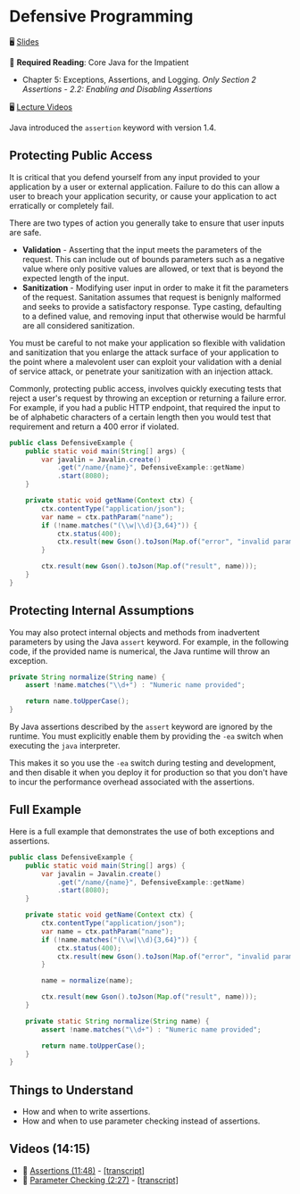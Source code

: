 # Defensive Programming

🖥️ [Slides](https://docs.google.com/presentation/d/1VOvCn5605TAaCC4DBZBH-B4YSDZij0UF/edit?usp=sharing&ouid=114081115660452804792&rtpof=true&sd=true)

📖 **Required Reading**: Core Java for the Impatient

- Chapter 5: Exceptions, Assertions, and Logging. _Only Section 2 Assertions - 2.2: Enabling and Disabling Assertions_

🖥️ [Lecture Videos](#videos)

Java introduced the `assertion` keyword with version 1.4.

## Protecting Public Access

It is critical that you defend yourself from any input provided to your application by a user or external application. Failure to do this can allow a user to breach your application security, or cause your application to act erratically or completely fail.

There are two types of action you generally take to ensure that user inputs are safe.

- **Validation** - Asserting that the input meets the parameters of the request. This can include out of bounds parameters such as a negative value where only positive values are allowed, or text that is beyond the expected length of the input.
- **Sanitization** - Modifying user input in order to make it fit the parameters of the request. Sanitation assumes that request is benignly malformed and seeks to provide a satisfactory response. Type casting, defaulting to a defined value, and removing input that otherwise would be harmful are all considered sanitization.

You must be careful to not make your application so flexible with validation and sanitization that you enlarge the attack surface of your application to the point where a malevolent user can exploit your validation with a denial of service attack, or penetrate your sanitization with an injection attack.

Commonly, protecting public access, involves quickly executing tests that reject a user's request by throwing an exception or returning a failure error. For example, if you had a public HTTP endpoint, that required the input to be of alphabetic characters of a certain length then you would test that requirement and return a 400 error if violated.

```java
public class DefensiveExample {
    public static void main(String[] args) {
        var javalin = Javalin.create()
            .get("/name/{name}", DefensiveExample::getName)
            .start(8080);
    }

    private static void getName(Context ctx) {
        ctx.contentType("application/json");
        var name = ctx.pathParam("name");
        if (!name.matches("(\\w|\\d){3,64}")) {
            ctx.status(400);
            ctx.result(new Gson().toJson(Map.of("error", "invalid parameter")));
        }

        ctx.result(new Gson().toJson(Map.of("result", name)));
    }
}
```

## Protecting Internal Assumptions

You may also protect internal objects and methods from inadvertent parameters by using the Java `assert` keyword. For example, in the following code, if the provided name is numerical, the Java runtime will throw an exception.

```java
private String normalize(String name) {
    assert !name.matches("\\d+") : "Numeric name provided";

    return name.toUpperCase();
}
```

By Java assertions described by the `assert` keyword are ignored by the runtime. You must explicitly enable them by providing the `-ea` switch when executing the `java` interpreter.

This makes it so you use the `-ea` switch during testing and development, and then disable it when you deploy it for production so that you don't have to incur the performance overhead associated with the assertions.

## Full Example

Here is a full example that demonstrates the use of both exceptions and assertions.

```java
public class DefensiveExample {
    public static void main(String[] args) {
        var javalin = Javalin.create()
            .get("/name/{name}", DefensiveExample::getName)
            .start(8080);
    }

    private static void getName(Context ctx) {
        ctx.contentType("application/json");
        var name = ctx.pathParam("name");
        if (!name.matches("(\\w|\\d){3,64}")) {
            ctx.status(400);
            ctx.result(new Gson().toJson(Map.of("error", "invalid parameter")));
        }

        name = normalize(name);

        ctx.result(new Gson().toJson(Map.of("result", name)));
    }

    private static String normalize(String name) {
        assert !name.matches("\\d+") : "Numeric name provided";

        return name.toUpperCase();
    }
}
```

## Things to Understand

- How and when to write assertions.
- How and when to use parameter checking instead of assertions.

## <a name="videos"></a>Videos (14:15)

- 🎥 [Assertions (11:48)](https://byu.hosted.panopto.com/Panopto/Pages/Viewer.aspx?id=934d5be6-15b3-4213-a25b-ad6d01430c86&start=0) - [[transcript]](https://github.com/user-attachments/files/17780884/CS_240_Defensive_Programming_Assertions.pdf)
- 🎥 [Parameter Checking (2:27)](https://byu.hosted.panopto.com/Panopto/Pages/Viewer.aspx?id=4d06fa38-cf64-4dc2-ace5-ad6d0146799a&start=0) - [[transcript]](https://github.com/user-attachments/files/17780887/CS_240_Defensive_Programming_Parameter_Checking.pdf)
